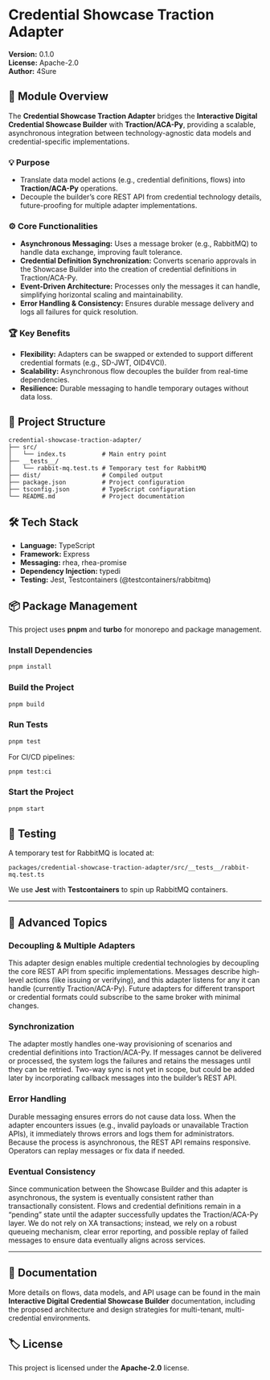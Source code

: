 
# Credential Showcase Traction Adapter

**Version:** 0.1.0  
**License:** Apache-2.0  
**Author:** 4Sure

## 📢 Module Overview

The **Credential Showcase Traction Adapter** bridges the **Interactive Digital Credential Showcase Builder** with **Traction/ACA-Py**, providing a scalable, asynchronous integration between technology-agnostic data models and credential-specific implementations.

### 💡 Purpose

- Translate data model actions (e.g., credential definitions, flows) into **Traction/ACA-Py** operations.
- Decouple the builder’s core REST API from credential technology details, future-proofing for multiple adapter implementations.

### ⚙️ Core Functionalities

- **Asynchronous Messaging:** Uses a message broker (e.g., RabbitMQ) to handle data exchange, improving fault tolerance.
- **Credential Definition Synchronization:** Converts scenario approvals in the Showcase Builder into the creation of credential definitions in Traction/ACA-Py.
- **Event-Driven Architecture:** Processes only the messages it can handle, simplifying horizontal scaling and maintainability.
- **Error Handling & Consistency:** Ensures durable message delivery and logs all failures for quick resolution.

### 🏆 Key Benefits

- **Flexibility:** Adapters can be swapped or extended to support different credential formats (e.g., SD-JWT, OID4VCI).
- **Scalability:** Asynchronous flow decouples the builder from real-time dependencies.
- **Resilience:** Durable messaging to handle temporary outages without data loss.

## 📁 Project Structure

```
credential-showcase-traction-adapter/
├── src/
│   └── index.ts          # Main entry point
├── __tests__/
│   └── rabbit-mq.test.ts # Temporary test for RabbitMQ
├── dist/                 # Compiled output
├── package.json          # Project configuration
├── tsconfig.json         # TypeScript configuration
└── README.md             # Project documentation
```

## 🛠️ Tech Stack

- **Language:** TypeScript
- **Framework:** Express
- **Messaging:** rhea, rhea-promise
- **Dependency Injection:** typedi
- **Testing:** Jest, Testcontainers (@testcontainers/rabbitmq)

## 📦 Package Management

This project uses **pnpm** and **turbo** for monorepo and package management.

### Install Dependencies

```bash
pnpm install
```

### Build the Project

```bash
pnpm build
```

### Run Tests

```bash
pnpm test
```

For CI/CD pipelines:
```bash
pnpm test:ci
```

### Start the Project

```bash
pnpm start
```

## 🧪 Testing

A temporary test for RabbitMQ is located at:
```
packages/credential-showcase-traction-adapter/src/__tests__/rabbit-mq.test.ts
```
We use **Jest** with **Testcontainers** to spin up RabbitMQ containers.

---

## 🔬 Advanced Topics

### Decoupling & Multiple Adapters
This adapter design enables multiple credential technologies by decoupling the core REST API from specific implementations. Messages describe high-level actions (like issuing or verifying), and this adapter listens for any it can handle (currently Traction/ACA-Py). Future adapters for different transport or credential formats could subscribe to the same broker with minimal changes.

### Synchronization
The adapter mostly handles one-way provisioning of scenarios and credential definitions into Traction/ACA-Py. If messages cannot be delivered or processed, the system logs the failures and retains the messages until they can be retried. Two-way sync is not yet in scope, but could be added later by incorporating callback messages into the builder’s REST API.

### Error Handling
Durable messaging ensures errors do not cause data loss. When the adapter encounters issues (e.g., invalid payloads or unavailable Traction APIs), it immediately throws errors and logs them for administrators. Because the process is asynchronous, the REST API remains responsive. Operators can replay messages or fix data if needed.

### Eventual Consistency
Since communication between the Showcase Builder and this adapter is asynchronous, the system is eventually consistent rather than transactionally consistent. Flows and credential definitions remain in a “pending” state until the adapter successfully updates the Traction/ACA-Py layer. We do not rely on XA transactions; instead, we rely on a robust queueing mechanism, clear error reporting, and possible replay of failed messages to ensure data eventually aligns across services.

---

## 📖 Documentation

More details on flows, data models, and API usage can be found in the main **Interactive Digital Credential Showcase Builder** documentation, including the proposed architecture and design strategies for multi-tenant, multi-credential environments.

## 🏷️ License

This project is licensed under the **Apache-2.0** license.

